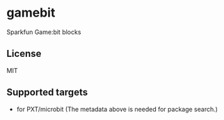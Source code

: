 # gamebit

Sparkfun Game:bit blocks

## License

MIT

## Supported targets

* for PXT/microbit
(The metadata above is needed for package search.)

